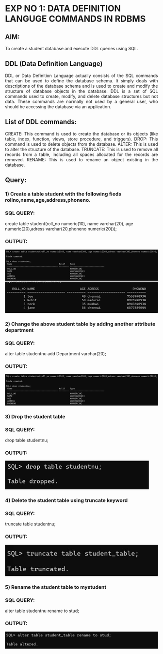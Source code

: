 # EXP NO 1: DATA DEFINITION LANGUGE COMMANDS IN RDBMS

## AIM:
To create a student database and execute DDL queries using SQL.


## DDL (Data Definition Language)
<div align="justify">
DDL or Data Definition Language actually consists of the SQL commands that can be used to define the database schema. It simply deals with descriptions of the database schema and is used to create and modify the structure of database objects in the database. DDL is a set of SQL commands used to create, modify, and delete database structures but not data. These commands are normally not used by a general user, who should be accessing the database via an application.
</div>
 
## List of DDL commands: 
<div align="justify">
CREATE: This command is used to create the database or its objects (like table, index, function, views, store procedure, and triggers).
DROP: This command is used to delete objects from the database.
ALTER: This is used to alter the structure of the database.
TRUNCATE: This is used to remove all records from a table, including all spaces allocated for the records are removed.
RENAME: This is used to rename an object existing in the database.
</div>

## Query:
### 1) Create a table student with the following fieds rollno,name,age,address,phoneno.

### SQL QUERY: 
create table student(roll_no numeric(10), name varchar(20), age numeric(20),adress varchar(20,phoneno numeric(20)));

### OUTPUT:
![output](./a.png)
![output](./b.png)

### 2) Change the above student table by adding another attribute department

### SQL QUERY: 
alter table studentnu add Department varchar(20);

### OUTPUT:
![output](./a.png)


### 3) Drop the student table
 
### SQL QUERY: 
drop table studentnu;


### OUTPUT:
![output](./e.png)


### 4) Delete the student table using truncate keyword

### SQL QUERY: 
truncate table studentnu;

### OUTPUT:
![output](./c.png)



### 5) Rename the student table to mystudent

### SQL QUERY: 

alter table studentnu rename to stud;

### OUTPUT:
![output](./d.png)
